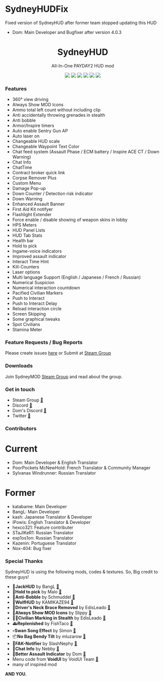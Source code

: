 # SydneyHUDFix
Fixed version of SydneyHUD after former team stopped updating this HUD

* Dom: Main Developer and Bugfixer after version 4.0.3

<h1 align="center">SydneyHUD</h1>
<p align="center">All-In-One PAYDAY2 HUD mod</p>

<p align="center">
<img src="https://img.shields.io/badge/BLT2-Compatibled-blue.svg?style=flat-square">
<a href="https://travis-ci.org/SydneyMOD/SydneyHUD" target="_blank"><img src="https://img.shields.io/travis/SydneyMOD/SydneyHUD.svg?style=flat-square"></a>
<a href="https://styleci.io/repos/75427456" target="_blank"><img src="https://styleci.io/repos/75427456/shield?branch=master"></a>
<img src="https://reposs.herokuapp.com/?path=SydneyMOD/SydneyHUD&style=flat-square&color=lightgray">
<a href="https://github.com/SydneyMOD/SydneyHUD/releases/latest" target="_blank"><img src="https://img.shields.io/github/release/SydneyMOD/SydneyHUD.svg?style=flat-square"></a>
<a href="https://github.com/SydneyMOD/SydneyHUD/blob/master/LICENSE" target="_blank"><img src="https://img.shields.io/github/license/SydneyMOD/SydneyHUD.svg?style=flat-square"></a>
</p>

### Features
* 360° view driving
* Always Show MOD Icons
* Ammo total left count without including clip
* Anti accidentally throwing grenades in stealth
* Anti bobble
* Armor/Inspire timers
* Auto enable Sentry Gun AP
* Auto laser on
* Changeable HUD scale
* Changeable Waypoint Text Color
* Chat feed system (Assault Phase / ECM battery / Inspire ACE CT / Down Warning)
* Chat Info
* ChatTime
* Contract broker quick link
* Corpse Remover Plus
* Custom Menu
* Damage Pop-up
* Down Counter / Detection risk indicator
* Down Warning
* Enhanced Assault Banner
* First Aid Kit notifyer
* Flashlight Extender
* Force enable / disable showing of weapon skins in lobby
* HPS Meters
* HUD Panel Lists
* HUD Tab Stats
* Health bar
* Hold to pick
* Ingame-voice indicators
* Improved assault indicator
* Interact Time Hint
* Kill-Counters
* Laser options
* Multi language Support (English / Japanese / French / Russian)
* Numerical Suspicion
* Numerical interaction countdown
* Pacified Civilian Markers
* Push to Interact
* Push to Interact Delay
* Reload interaction circle
* Screen Skipping
* Some graphical tweaks
* Spot Civilians
* Stamina Meter

### Feature Requests / Bug Reports
Please create issues [here](https://github.com/dominikvyhnak/SydneyHUDFix/issues) or Submit at [Steam Group](https://steamcommunity.com/groups/SydneyMOD/discussions/2/152390648090747618/)

### Downloads
Join SydneyMOD [Steam Group](https://steamcommunity.com/groups/SydneyMOD) and read about the group.

### Get in touch
* Steam Group [🔗](https://steamcommunity.com/groups/SydneyMOD)
* Discord [🔗](https://discord.gg/vF5a7gw)
* Dom's Discord [🔗](https://discord.gg/8CryHkM)
* Twitter [🔗](https://twitter.com/SydneyMOD)

### Contributors
# Current
* Dom: Main Developer & English Translator
* PoorPockets McNewHold: French Translator & Community Manager
* Sylvanas Windrunner: Russian Translator

# Former
* katabame: Main Developer
* BangL: Main Developer
* kash: Japanese Translator & Developer
* IPowis: English Translator & Developer
* hexco321: Feature contributer
* STaJIKeR1: Russian Translator
* exp1os1on: Russian Translator
* Kazenin: Portuguese Translator
* Nox-404: Bug fixer

### Special Thanks
SydneyHUD is using the following mods, codes & textures.
So, Big credit to these guys!

* 🐔**JackHUD** by BangL [🔗](https://steamcommunity.com/groups/jackhud)
* 💎**Hold to pick** by Malo [🔗](http://modworkshop.net/mydownloads.php?action=view_down&did=13518)
* 🏃**Anti-Bobble** by Schmuddel [🔗](http://modworkshop.net/mydownloads.php?action=view_down&did=15363)
* 🐺**WolfHUD** by KAMIKAZE94 [🔗](http://paydaymods.com/mods/298/wolfhud)
* 🚙**Driver's Neck Brace Removed** by EdisLeado [🔗](http://modworkshop.net/mydownloads.php?action=view_down&did=13569)
* 🔧**Always Show MOD Icons** by Slippy [🔗](http://modworkshop.net/mydownloads.php?action=view_down&did=13975)
* 👦🏻**Civilian Marking in Stealth** by EdisLeado [🔗](http://modworkshop.net/mydownloads.php?action=view_down&did=13517)
* 🚑**Replenished** by FishTaco [🔗](http://modworkshop.net/mydownloads.php?action=view_down&did=15309)
* 💀**Swan Song Effect** by Simon [🔗](http://modworkshop.net/mydownloads.php?action=view_down&did=681)
* 📦**No Bag Bendy Tilt** by mluzarow [🔗](https://github.com/mluzarow/No-Bag-Bendy-Tilt)
* 💉**FAK-Notifier** by SlashNephy [🔗](https://github.com/SlashNephy/FAK-Notifier)
* 💬**Chat Info** by Nebby [🔗](https://modworkshop.net/mydownloads.php?action=view_down&did=19181)
* 🔺**Better Assault Indicator** by Dom [🔗](https://modworkshop.net/mydownloads.php?action=view_down&did=22712)
* Menu code from **VoidUI** by VoidUI Team [🔗](https://modworkshop.net/mod/20997)
* many of inspired mod

**AND YOU.**